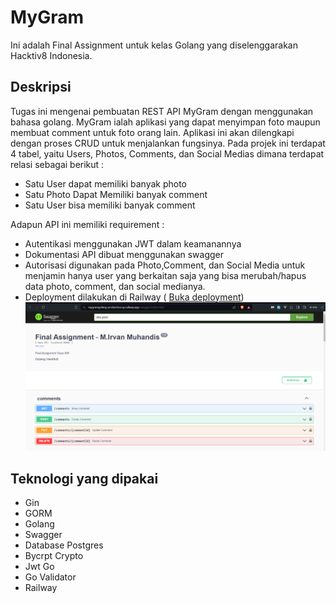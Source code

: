 # MyGram

Ini adalah Final Assignment untuk kelas Golang yang diselenggarakan Hacktiv8 Indonesia.

## Deskripsi

Tugas ini mengenai pembuatan REST API MyGram dengan menggunakan bahasa golang. MyGram ialah aplikasi yang dapat menyimpan foto maupun membuat comment untuk foto orang lain. Aplikasi ini akan dilengkapi dengan proses CRUD untuk menjalankan fungsinya. Pada projek ini terdapat 4 tabel, yaitu Users, Photos, Comments, dan Social Medias dimana terdapat relasi sebagai berikut :
- Satu User dapat memiliki banyak photo 
- Satu Photo Dapat Memiliki banyak comment
- Satu User bisa memiliki banyak comment

Adapun API ini memiliki requirement :
- Autentikasi menggunakan JWT dalam keamanannya
- Dokumentasi API dibuat menggunakan swagger
- Autorisasi digunakan pada Photo,Comment, dan Social Media untuk menjamin hanya user yang berkaitan saja yang bisa merubah/hapus data photo, comment, dan social medianya.
- Deployment dilakukan di Railway (
  [Buka deployment](https://mygramgolang-production.up.railway.app/swagger/index.html ))
  ![alt text](image.png)




## Teknologi yang dipakai

- Gin
- GORM
- Golang
- Swagger
- Database Postgres
- Bycrpt Crypto
- Jwt Go
- Go Validator
- Railway
